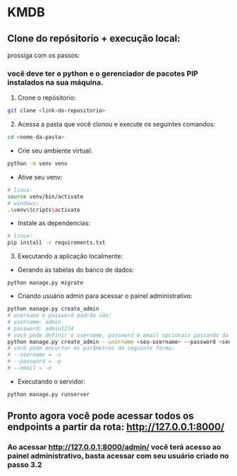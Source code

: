 # KMDB

## Clone do repósitorio + execução local:

prossiga com os passos: 
### você deve ter o python e o gerenciador de pacotes PIP instalados na sua máquina.

1. Crone o repósitorio:
```bash
git clone <link-do-repositorio>
```
2. Acessa a pasta que você clonou e execute os seguintes comandos:
```bash
cd <nome-da-pasta>
```

- Crie seu ambiente virtual:
```bash
python -m venv venv
```

- Ative seu venv:
```bash
# linux:
source venv/bin/activate
# windows:
.\venv\Scripts\activate
```

- Instale as dependencias:
```bash
# linux:
pip install -r requirements.txt
```

3. Executando a aplicação localmente:

- Gerando as tabelas do banco de dados:
```shell
python manage.py migrate
```
- Criando usuário admin para acessar o painel administrativo:
```bash
python manage.py create_admin
# username e password padrão são:
# username: admin
# password: admin1234
# você pode definir o username, password e email opcionais passando da seguinte forma:
python manage.py create_admin --username <seu-username> --password <seu-password> --email <seu-email>
# você pode encurtar os parâmetros da seguinte forma:
# --username = -u
# --password = -p
# --email = -e
```

- Executando o servidor:
```shell
python manage.py runserver
```

## Pronto agora você pode acessar todos os endpoints a partir da rota: http://127.0.0.1:8000/

### Ao acessar http://127.0.0.1:8000/admin/ você terá acesso ao painel administrativo, basta acessar com seu usuário criado no passo 3.2
